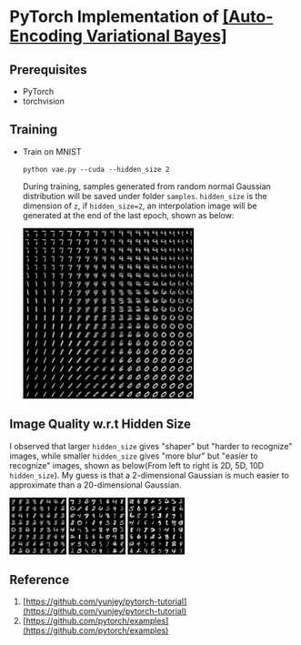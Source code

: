 # PyTorch Implementation of [[Auto-Encoding Variational Bayes]](https://arxiv.org/pdf/1312.6114.pdf)

## Prerequisites
- PyTorch
- torchvision

## Training
- Train on MNIST
  ```
  python vae.py --cuda --hidden_size 2
  ```
  During training, samples generated from random normal Gaussian distribution will be saved under folder `samples`.
  `hidden_size` is the dimension of `z`, if `hidden_size=2`, an interpolation image will be generated at the end of the last epoch, shown as below:
  
  <img src="samples/interpolation.png" width="300">

## Image Quality w.r.t Hidden Size
I observed that larger `hidden_size` gives "shaper" but "harder to recognize" images, while smaller `hidden_size` gives "more blur" but "easier to recognize" images, shown as below(From left to right is 2D, 5D, 10D `hidden_size`). My guess is that a 2-dimensional Gaussian is much easier to approximate than a 20-dimensional Gaussian.

<img src="samples/hs2.png" width="100"> <img src="samples/hs5.png" width="100"> <img src="samples/hs10.png" width="100">

## Reference
1. [https://github.com/yunjey/pytorch-tutorial](https://github.com/yunjey/pytorch-tutorial)
2. [https://github.com/pytorch/examples](https://github.com/pytorch/examples)
